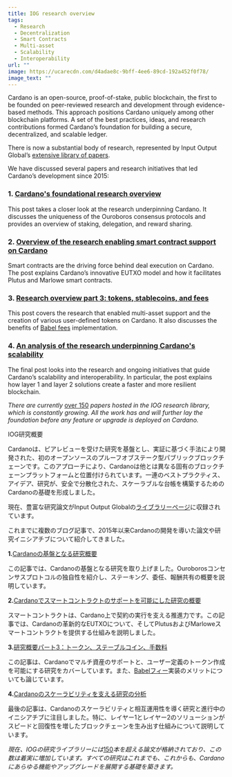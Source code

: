 ```yaml
---
title: IOG research overview
tags:
  - Research
  - Decentralization
  - Smart Contracts
  - Multi-asset
  - Scalability
  - Interoperability
url: ""
image: https://ucarecdn.com/d4adae8c-9bff-4ee6-89cd-192a452f0f78/
image_text: ""
---
```


Cardano is an open-source, proof-of-stake, public blockchain, the first to be founded on peer-reviewed research and development through evidence-based methods. This approach positions Cardano uniquely among other blockchain platforms. A set of the best practices, ideas, and research contributions formed Cardano’s foundation for building a secure, decentralized, and scalable ledger. 

There is now a substantial body of research, represented by Input Output Global’s [extensive library of papers](https://iohk.io/en/research/library/). 

We have discussed several papers and research initiatives that led Cardano’s development since 2015:

### 1\. [Cardano's foundational research overview](https://www.essentialcardano.io/article/cardanos-foundational-research-overview)

This post takes a closer look at the research underpinning Cardano. It discusses the uniqueness of the Ouroboros consensus protocols and provides an overview of staking, delegation, and reward sharing.

### 2\. [Overview of the research enabling smart contract support on Cardano](https://www.essentialcardano.io/article/overview-of-the-research-enabling-smart-contract-support-on-cardano)

Smart contracts are the driving force behind deal execution on Cardano. The post explains Cardano’s innovative EUTXO model and how it facilitates Plutus and Marlowe smart contracts.

### 3\. [Research overview part 3: tokens, stablecoins, and fees](https://www.essentialcardano.io/article/research-overview-part-3-tokens-stablecoins-and-fees)

This post covers the research that enabled multi-asset support and the creation of various user-defined tokens on Cardano. It also discusses the benefits of [Babel fees](https://iohk.io/en/blog/posts/2021/02/25/babel-fees/) implementation.

### 4\. [An analysis of the research underpinning Cardano's scalability](https://www.essentialcardano.io/article/an-analysis-of-the-research-underpinning-cardanos-scalability)

The final post looks into the research and ongoing initiatives that guide Cardano’s scalability and interoperability. In particular, the post explains how layer 1 and layer 2 solutions create a faster and more resilient blockchain.

_There are currently_ [over 150](https://iohk.io/en/research/library/) _papers hosted in the IOG research library, which is constantly growing. All the work has and will further lay the foundation before any feature or upgrade is deployed on Cardano._

IOG研究概要

Cardanoは、ピアレビューを受けた研究を基盤とし、実証に基づく手法により開発された、初のオープンソースのプルーフオブステーク型パブリックブロックチェーンです。このアプローチにより、Cardanoは他とは異なる固有のブロックチェーンプラットフォームと位置付けられています。一連のベストプラクティス、アイデア、研究が、安全で分散化された、スケーラブルな台帳を構築するためのCardanoの基礎を形成しました。 

現在、豊富な研究論文がInput Output Globalの[ライブラリーページ](https://iohk.io/jp/research/library/)に収録されています。 

これまでに複数のブログ記事で、2015年以来Cardanoの開発を導いた論文や研究イニシアチブについて紹介してきました。

**1.**[Cardanoの基盤となる研究概要](https://iohk.io/jp/blog/posts/2022/06/10/cardanos-foundational-research-overview/)

この記事では、Cardanoの基盤となる研究を取り上げました。Ouroborosコンセンサスプロトコルの独自性を紹介し、ステーキング、委任、報酬共有の概要を説明しています。

**2.**[Cardanoでスマートコントラクトのサポートを可能にした研究の概要](https://iohk.io/jp/blog/posts/2022/06/23/overview-of-the-research-enabling-smart-contract-support-on-cardano/)

スマートコントラクトは、Cardano上で契約の実行を支える推進力です。この記事では、Cardanoの革新的なEUTXOについて、そしてPlutusおよびMarloweスマートコントラクトを提供する仕組みを説明しました。

**3.**[研究概要パート3：トークン、ステーブルコイン、手数料](https://iohk.io/jp/blog/posts/2022/07/07/research-overview-part-3-tokens-stablecoins-and-fees/)

この記事は、Cardanoでマルチ資産のサポートと、ユーザー定義のトークン作成を可能にする研究をカバーしています。また、[Babelフィー](https://iohk.io/jp/blog/posts/2021/02/25/babel-fees/)実装のメリットについても論じています。

**4.**[Cardanoのスケーラビリティを支える研究の分析](https://iohk.io/jp/blog/posts/2022/07/19/an-analysis-of-the-research-underpinning-cardanos-scalability/)

最後の記事は、Cardanoのスケーラビリティと相互運用性を導く研究と進行中のイニシアチブに注目しました。特に、レイヤー1とレイヤー2のソリューションがスピードと回復性を増したブロックチェーンを生み出す仕組みについて説明しています。

_現在、IOGの研究ライブラリーには_[150](https://iohk.io/jp/research/library/)_本を超える論文が格納されており、この数は着実に増加しています。すべての研究はこれまでも、これからも、Cardanoにあらゆる機能やアップグレードを展開する基礎を築きます。_

